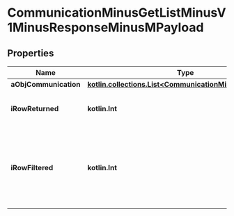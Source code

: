 
# CommunicationMinusGetListMinusV1MinusResponseMinusMPayload

## Properties
Name | Type | Description | Notes
------------ | ------------- | ------------- | -------------
**aObjCommunication** | [**kotlin.collections.List&lt;CommunicationMinusListElement&gt;**](CommunicationMinusListElement.md) |  | 
**iRowReturned** | **kotlin.Int** | The number of rows returned | 
**iRowFiltered** | **kotlin.Int** | The number of rows matching your filters (if any) or the total number of rows | 



